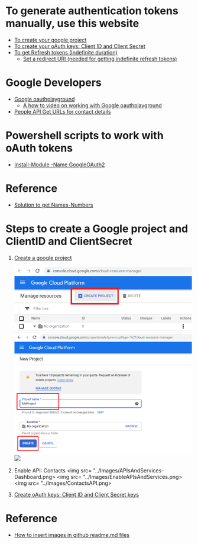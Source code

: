 # To generate authentication tokens manually, use this website
* [To create your google project](https://console.cloud.google.com/cloud-resource-manager)
* [To create your oAuth keys: Client ID and Client Secret](https://developers.google.com/identity/protocols/OpenIDConnect#getcredentials)
* [To get Refresh tokens (Indefinite duration)](https://monteledwards.com/2017/03/05/powershell-oauth-downloadinguploading-to-google-drive-via-drive-api/)
    * [Set a redirect URI (needed for getting indefinite refresh tokens)](https://developers.google.com/identity/protocols/OpenIDConnect#setredirecturi) 

# Google Developers
* [Google oauthplayground](https://developers.google.com/oauthplayground/ )
    * [A how to video on working with Google oauthplayground](https://www.youtube.com/watch?v=nRF_HdrYeGE ) 
* [People API Get URLs for contact details](https://developers.google.com/people/api/rest/v1/people/get) 

# Powershell scripts to work with oAuth tokens
* [Install-Module -Name GoogleOAuth2](https://www.powershellgallery.com/packages/GoogleOAuth2/1.0.1.0)

# Reference
* [Solution to get Names-Numbers](https://www.reddit.com/r/PowerShell/comments/7ax36a/powershell_and_google_contacts_api/)

# Steps to create a Google project and ClientID and ClientSecret
1. [Create a google project](https://console.cloud.google.com/cloud-resource-manager)

    <img src= "../Images/CreateProject.png">
    <img src= "../Images/ProjectName.png">
    <img src= "../Images/ProjectCreated.png >
2. Go to Navigation Menu
    <img src= "../Images/NavigationMenu.png">
3. Enable API: Contacts 
    <img src= "../Images/APIsAndServices-Dashboard.png>
    <img src= "../Images/EnableAPIsAndServices.png>
    <img src= "../Images/ContactsAPI.png>

3. [Create oAuth keys:  Client ID and Client Secret keys](https://developers.google.com/identity/protocols/OpenIDConnect#getcredentials)

    

# Reference
* [How to insert images in github readme.md files](https://youtu.be/hHbWF1Bvgf4)
